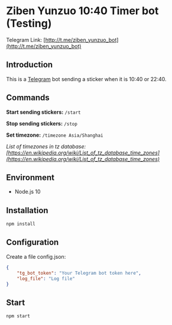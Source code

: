 # Ziben Yunzuo 10:40 Timer bot (Testing)
Telegram Link: [http://t.me/ziben_yunzuo_bot](http://t.me/ziben_yunzuo_bot)

## Introduction
This is a [Telegram](https://telegram.org/) bot sending a sticker when it is 10:40 or 22:40.

## Commands
**Start sending stickers:** `/start`

**Stop sending stickers:** `/stop`

**Set timezone:** `/timezone Asia/Shanghai`

*List of timezones in tz database: [https://en.wikipedia.org/wiki/List_of_tz_database_time_zones](https://en.wikipedia.org/wiki/List_of_tz_database_time_zones)*


## Environment
- Node.js 10

## Installation
```sh
npm install
```

## Configuration
Create a file config.json:
```json
{
    "tg_bot_token": "Your Telegram bot token here",
    "log_file": "Log file"
}
```

## Start
```sh
npm start
```
